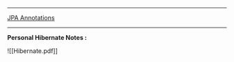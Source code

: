 
---

[JPA Annotations](https://www.digitalocean.com/community/tutorials/jpa-hibernate-annotations)

----
**Personal Hibernate Notes :**

![[Hibernate.pdf]]